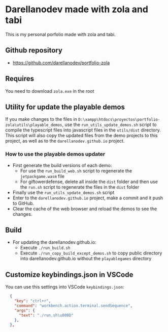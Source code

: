 # Darellanodev made with zola and tabi

This is my personal porfolio made with zola and tabi.

## Github repository

- <https://github.com/darellanodev/portfolio-zola>

## Requires

You need to download `zola.exe` in the root

## Utility for update the playable demos

If you make changes to the files in `D:\xampp\htdocs\proyectos\portfolio-zola\utils\playable_demos`, use the `run_utils_update_demos.sh` script to compile the typescript files into javascript files in the `utils/dist` directory. This script will also copy the updated files from the demo projects to this project, as well as to the `darellanodev.github.io` project.

### How to use the playable demos updater

- First generate the build versions of each demo:
  - For use the `run_build_web.sh` script to regenerate the `jetpackgame.wasm` file
  - For giftowerdefense, delete all inside the `dist` folder and then use the `run.sh` script to regenerate the files in the `dist` folder
- Finally use the `run_utils_update_demos.sh` script
- Enter to the `darellanodev.github.io` project, make a commit and it push to GitHub.
- Clear the cache of the web browser and reload the demos to see the changes.

## Build

- For updating the darellanodev.github.io:
  - Execute `./run_build.sh`
  - Execute `./run_copy_build_except_demos.sh` to copy public directory into darellanodev.github.io without the `playablegames` directory

## Customize keybindings.json in VSCode

You can use this settings into VSCode `keybindings.json`:

```json
  {
    "key": "ctrl+r",
    "command": "workbench.action.terminal.sendSequence",
    "args": {
      "text": "./run.sh\u000D"
    },
  },
```
